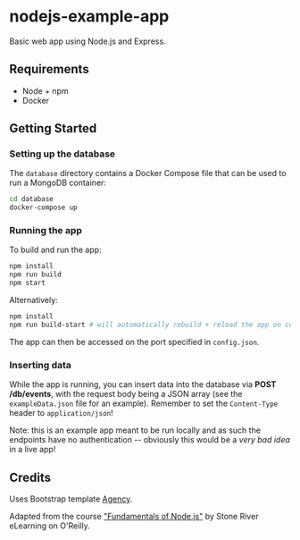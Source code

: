 # nodejs-example-app

Basic web app using Node.js and Express.

## Requirements

- Node + npm
- Docker

## Getting Started

### Setting up the database

The `database` directory contains a Docker Compose file that can be used to run a MongoDB container:

```sh
cd database
docker-compose up
```

### Running the app

To build and run the app:

```sh
npm install
npm run build
npm start
```

Alternatively:
```sh
npm install
npm run build-start # will automatically rebuild + reload the app on code changes
```


The app can then be accessed on the port specified in `config.json`.

### Inserting data

While the app is running, you can insert data into the database via **POST /db/events**, with the request body being a JSON array (see the `exampleData.json` file for an example). Remember to set the `Content-Type` header to `application/json`!

Note: this is an example app meant to be run locally and as such the endpoints have no authentication -- obviously this would be a *very bad idea* in a live app!

## Credits

Uses Bootstrap template [Agency](https://startbootstrap.com/themes/agency/).

Adapted from the course ["Fundamentals of Node.js"](https://www.oreilly.com/library/view/fundamentals-of-nodejs/100000006A0428/) by Stone River eLearning on O'Reilly.